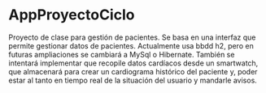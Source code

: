# AppProyectoCiclo
Proyecto de clase para gestión de pacientes. Se basa en una interfaz que permite gestionar datos de pacientes. Actualmente usa bbdd h2, pero en futuras ampliaciones se cambiará a MySql o Hibernate. También se intentará implementar que recopile datos cardíacos desde un smartwatch, que almacenará para crear un cardiograma histórico del paciente y, poder estar al tanto en tiempo real de la situación del usuario y mandarle avisos. 
